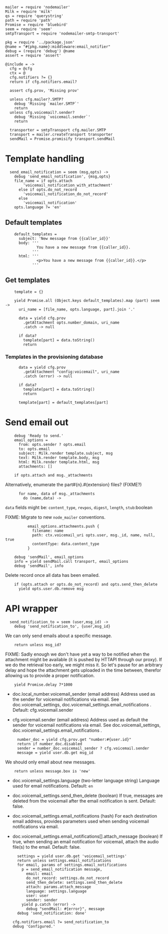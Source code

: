     mailer = require 'nodemailer'
    Milk = require 'milk'
    qs = require 'querystring'
    path = require 'path'
    Promise = require 'bluebird'
    seem = require 'seem'
    smtpTransport = require 'nodemailer-smtp-transport'

    pkg = require '../package.json'
    @name = "#{pkg.name}:middleware:email_notifier"
    debug = (require 'debug') @name
    assert = require 'assert'

    @include = ->
      cfg = @cfg
      ctx = @
      cfg.notifiers ?= {}
      return if cfg.notifiers.email?

      assert cfg.prov, 'Missing prov'

      unless cfg.mailer?.SMTP?
        debug 'Missing `mailer.SMTP`'
        return
      unless cfg.voicemail?.sender?
        debug 'Missing `voicemail.sender`'
        return

      transporter = smtpTransport cfg.mailer.SMTP
      transport = mailer.createTransport transporter
      sendMail = Promise.promisify transport.sendMail

Template handling
=================

      send_email_notification = seem (msg,opts) ->
        debug 'send_email_notification', {msg,opts}
        file_name = if opts.attach
            'voicemail_notification_with_attachment'
          else if opts.do_not_record
            'voicemail_notification_do_not_record'
          else
            'voicemail_notification'
        opts.language ?= 'en'

Default templates
-----------------

        default_templates =
          subject: 'New message from {{caller_id}}'
          body: '''
                  You have a new message from {{caller_id}}.
                '''
          html: '''
                  <p>You have a new message from {{caller_id}}.</p>
                '''

Get templates
-------------

        template = {}

        yield Promise.all (Object.keys default_templates).map (part) seem ->
          uri_name = [file_name, opts.language, part].join '.'

          data = yield cfg.prov
            .getAttachment opts.number_domain, uri_name
            .catch -> null

          if data?
            template[part] = data.toString()
            return

### Templates in the provisioning database

          data = yield cfg.prov
            .getAttachment "config:voicemail", uri_name
            .catch (error) -> null

          if data?
            template[part] = data.toString()
            return

          template[part] = default_templates[part]

Send email out
==============

        debug 'Ready to send.'
        email_options =
          from: opts.sender ? opts.email
          to: opts.email
          subject: Milk.render template.subject, msg
          text: Milk.render template.body, msg
          html: Milk.render template.html, msg
          attachments: []

        if opts.attach and msg._attachments

Alternatively, enumerate the part#{n}.#{extension} files? (FIXME?)

          for name, data of msg._attachments
            do (name,data) ->

`data` fields might be: `content_type`, `revpos`, `digest`, `length`, `stub`:boolean

FIXME: Migrate to new `node_mailer` conventions.

              email_options.attachments.push {
                filename: name
                path: ctx.voicemail_uri opts.user, msg._id, name, null, true
                contentType: data.content_type
              }

        debug 'sendMail', email_options
        info = yield sendMail.call transport, email_options
        debug 'sendMail', info

Delete record once all data has been emailed.

        if (opts.attach or opts.do_not_record) and opts.send_then_delete
          yield opts.user.db.remove msg

API wrapper
===========

      send_notification_to = seem (user,msg_id) ->
        debug 'send_notification_to', {user,msg_id}

We can only send emails about a specific message.

        return unless msg_id?

FIXME: Sadly enough we don't have yet a way to be notified when the attachment might be available (it is pushed by HTTAPI through our proxy). If we do the retrieval too early, we might miss it. So let's pause for an arbitrary delay and hope the attachment gets uploaded in the time between, therefor allowing us to provide a proper notification.

        yield Promise.delay 7*1000

* doc.local_number.voicemail_sender (email address) Address used as the sender for voicemail notifications via email. See doc.voicemail_settings, doc.voicemail_settings.email_notifications . Default: cfg.voicemail.sender
* cfg.voicemail.sender (email address) Address used as default the sender for voicemail notifications via email. See doc.voicemail_settings, doc.voicemail_settings.email_notifications .

        number_doc = yield cfg.prov.get "number:#{user.id}"
        return if number_doc.disabled
        sender = number_doc.voicemail_sender ? cfg.voicemail.sender
        message = yield user.db.get msg_id

We should only email about new messages.

        return unless message.box is 'new'

* doc.voicemail_settings.language (two-letter language string) Language used for email notifications. Default: `en`
* doc.voicemail_settings.send_then_delete (boolean) If true, messages are deleted from the voicemail after the email notification is sent. Default: false.
* doc.voicemail_settings.email_notifications (hash) For each destination email address, provides parameters used when sending voicemail notifications via email.
* doc.voicemail_settings.email_notifications[].attach_message (boolean) If true, when sending an email notification for voicemail, attach the audio file(s) to the email. Default: false.

        settings = yield user.db.get 'voicemail_settings'
        return unless settings.email_notifications
        for email, params of settings.email_notifications
          p = send_email_notification message,
            email: email
            do_not_record: settings.do_not_record
            send_then_delete: settings.send_then_delete
            attach: params.attach_message
            language: settings.language
            user: user
            sender: sender
          yield p.catch (error) ->
            debug "sendMail: #{error}", message
        debug 'send_notification: done'

      cfg.notifiers.email ?= send_notification_to
      debug 'Configured.'
